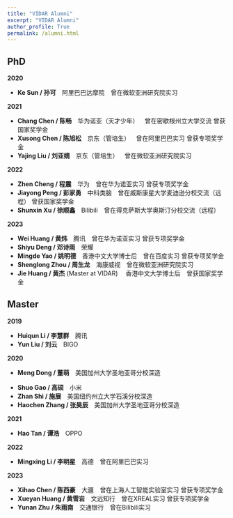 ```yaml
---
title: "VIDAR Alumni"
excerpt: "VIDAR Alumni"
author_profile: True
permalink: /alumni.html
---
```


## PhD

**2020**
- **Ke Sun / 孙可**&emsp;阿里巴巴达摩院&emsp;<span><pub>曾在微软亚洲研究院实习</pub></span>

**2021**
- **Chang Chen / 陈畅**&emsp;华为诺亚（天才少年）&emsp;<span><pub>曾在密歇根州立大学交流 曾获国家奖学金</pub></span>
- **Xusong Chen / 陈旭松**&emsp;京东（管培生）&emsp;<span><pub>曾在阿里巴巴实习 曾获专项奖学金</pub></span>
- **Yajing Liu / 刘亚婧**&emsp;京东（管培生）&emsp;<span><pub>曾在微软亚洲研究院实习</pub></span>

**2022**
- **Zhen Cheng / 程震**&emsp;华为&emsp;<span><pub>曾在华为诺亚实习 曾获专项奖学金</pub></span>
- **Jiayong Peng / 彭家勇**&emsp;中科类脑&emsp;<span><pub>曾在威斯康星大学麦迪逊分校交流（远程） 曾获国家奖学金</pub></span>
- **Shunxin Xu / 徐顺鑫**&emsp;Bilibili&emsp;<span><pub>曾在得克萨斯大学奥斯汀分校交流（远程）</pub></span>


**2023**
- **Wei Huang / 黄炜**&emsp;腾讯&emsp;<span><pub>曾在华为诺亚实习 曾获专项奖学金</pub></span>
- **Shiyu Deng / 邓诗雨**&emsp;荣耀&emsp;
- **Mingde Yao / 姚明德**&emsp;香港中文大学博士后&emsp;<span><pub>曾在百度实习 曾获专项奖学金</pub></span>
- **Shenglong Zhou / 周生龙**&emsp;海康威视&emsp;<span><pub>曾在微软亚洲研究院实习</pub></span>
- **Jie Huang / 黄杰** (Master at VIDAR) &emsp;香港中文大学博士后&emsp;<span><pub>曾获国家奖学金</pub></span>



## Master

**2019**
- **Huiqun Li / 李慧群**&emsp;腾讯
- **Yun Liu / 刘云**&emsp;BIGO

**2020**
- **Meng Dong / 董萌**&emsp;美国加州大学圣地亚哥分校深造
<!-- &emsp;<span><pub>曾在微软亚洲研究院实习</pub></span> -->
- **Shuo Gao / 高硕**&emsp;小米
- **Zhan Shi / 施展**&emsp;美国纽约州立大学石溪分校深造
- **Haochen Zhang / 张昊辰**&emsp;美国加州大学圣地亚哥分校深造
<!-- &emsp;<span><pub>曾在字节跳动实习</pub></span> -->

**2021**
- **Hao Tan / 谭浩**&emsp;OPPO

**2022**
- **Mingxing Li / 李明星**&emsp;高德&emsp;<span><pub>曾在阿里巴巴实习</pub></span>

**2023**
- **Xihao Chen / 陈西豪**&emsp;大疆&emsp;<span><pub>曾在上海人工智能实验室实习 曾获专项奖学金</pub></span>
- **Xueyan Huang / 黄雪岩**&emsp;文远知行&emsp;<span><pub>曾在XREAL实习 曾获专项奖学金</pub></span>
- **Yunan Zhu / 朱雨南**&emsp;交通银行&emsp;<span><pub>曾在Bilibili实习</pub></span>
